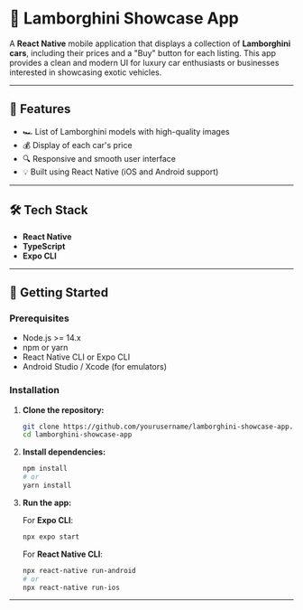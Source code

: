 # 🚗 Lamborghini Showcase App

A **React Native** mobile application that displays a collection of **Lamborghini cars**, including their prices and a "Buy" button for each listing. This app provides a clean and modern UI for luxury car enthusiasts or businesses interested in showcasing exotic vehicles.

---

## 📱 Features

- 🏎️ List of Lamborghini models with high-quality images  
- 💰 Display of each car's price  
- 🔍 Responsive and smooth user interface  
- 💡 Built using React Native (iOS and Android support)

---

## 🛠️ Tech Stack

- **React Native**  
- **TypeScript**  
- **Expo CLI**  

---

## 🚀 Getting Started

### Prerequisites

- Node.js >= 14.x  
- npm or yarn  
- React Native CLI or Expo CLI  
- Android Studio / Xcode (for emulators)

### Installation

1. **Clone the repository:**

   ```bash
   git clone https://github.com/yourusername/lamborghini-showcase-app.git
   cd lamborghini-showcase-app
   ```

2. **Install dependencies:**

   ```bash
   npm install
   # or
   yarn install
   ```

3. **Run the app:**

   For **Expo CLI**:

   ```bash
   npx expo start
   ```

   For **React Native CLI**:

   ```bash
   npx react-native run-android
   # or
   npx react-native run-ios
   ```

---

